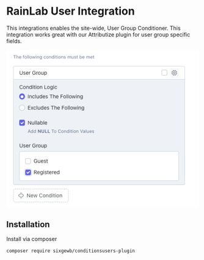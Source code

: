 # RainLab User Integration

This integrations enables the site-wide, User Group Conditioner.  This integration works great with our Attributize plugin for user group specific fields.

![Column](../images/conditions-repeater.png)

## Installation
Install via composer
```
composer require sixgewb/conditionsusers-plugin
```
